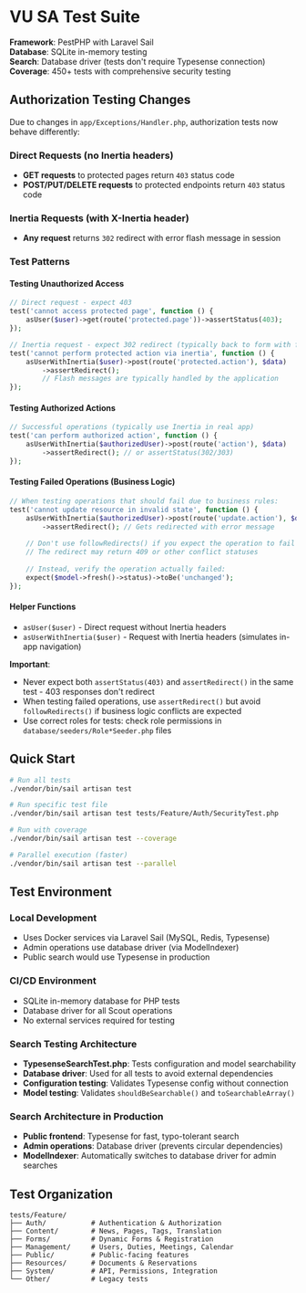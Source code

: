# VU SA Test Suite

**Framework**: PestPHP with Laravel Sail  
**Database**: SQLite in-memory testing  
**Search**: Database driver (tests don't require Typesense connection)  
**Coverage**: 450+ tests with comprehensive security testing

## Authorization Testing Changes

Due to changes in `app/Exceptions/Handler.php`, authorization tests now behave differently:

### Direct Requests (no Inertia headers)
- **GET requests** to protected pages return `403` status code
- **POST/PUT/DELETE requests** to protected endpoints return `403` status code

### Inertia Requests (with X-Inertia header)
- **Any request** returns `302` redirect with error flash message in session

### Test Patterns

#### Testing Unauthorized Access
```php
// Direct request - expect 403
test('cannot access protected page', function () {
    asUser($user)->get(route('protected.page'))->assertStatus(403);
});

// Inertia request - expect 302 redirect (typically back to form with flash message)
test('cannot perform protected action via inertia', function () {
    asUserWithInertia($user)->post(route('protected.action'), $data)
        ->assertRedirect();
        // Flash messages are typically handled by the application
});
```

#### Testing Authorized Actions
```php
// Successful operations (typically use Inertia in real app)
test('can perform authorized action', function () {
    asUserWithInertia($authorizedUser)->post(route('action'), $data)
        ->assertRedirect(); // or assertStatus(302/303)
});
```

#### Testing Failed Operations (Business Logic)
```php
// When testing operations that should fail due to business rules:
test('cannot update resource in invalid state', function () {
    asUserWithInertia($authorizedUser)->post(route('update.action'), $data)
        ->assertRedirect(); // Gets redirected with error message
    
    // Don't use followRedirects() if you expect the operation to fail
    // The redirect may return 409 or other conflict statuses
    
    // Instead, verify the operation actually failed:
    expect($model->fresh()->status)->toBe('unchanged');
});
```

#### Helper Functions
- `asUser($user)` - Direct request without Inertia headers
- `asUserWithInertia($user)` - Request with Inertia headers (simulates in-app navigation)

**Important**: 
- Never expect both `assertStatus(403)` and `assertRedirect()` in the same test - 403 responses don't redirect
- When testing failed operations, use `assertRedirect()` but avoid `followRedirects()` if business logic conflicts are expected
- Use correct roles for tests: check role permissions in `database/seeders/Role*Seeder.php` files

## Quick Start

```bash
# Run all tests
./vendor/bin/sail artisan test

# Run specific test file
./vendor/bin/sail artisan test tests/Feature/Auth/SecurityTest.php

# Run with coverage
./vendor/bin/sail artisan test --coverage

# Parallel execution (faster)
./vendor/bin/sail artisan test --parallel
```

## Test Environment

### Local Development
- Uses Docker services via Laravel Sail (MySQL, Redis, Typesense)
- Admin operations use database driver (via ModelIndexer)
- Public search would use Typesense in production

### CI/CD Environment
- SQLite in-memory database for PHP tests
- Database driver for all Scout operations
- No external services required for testing

### Search Testing Architecture
- **TypesenseSearchTest.php**: Tests configuration and model searchability
- **Database driver**: Used for all tests to avoid external dependencies  
- **Configuration testing**: Validates Typesense config without connection
- **Model testing**: Validates `shouldBeSearchable()` and `toSearchableArray()`

### Search Architecture in Production
- **Public frontend**: Typesense for fast, typo-tolerant search
- **Admin operations**: Database driver (prevents circular dependencies)
- **ModelIndexer**: Automatically switches to database driver for admin searches

## Test Organization

```
tests/Feature/
├── Auth/           # Authentication & Authorization
├── Content/        # News, Pages, Tags, Translation  
├── Forms/          # Dynamic Forms & Registration
├── Management/     # Users, Duties, Meetings, Calendar
├── Public/         # Public-facing features
├── Resources/      # Documents & Reservations  
├── System/         # API, Permissions, Integration
└── Other/          # Legacy tests
```
